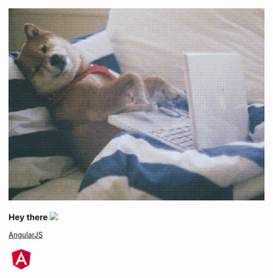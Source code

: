 <img align="center" alt="GIF" src="giphy.gif" width="550" />

### Hey there <img src="https://media.giphy.com/media/hvRJCLFzcasrR4ia7z/giphy.gif" width="25px">

[AngularJS](https://angularjs.org)

<img src="Angular_full_color_logo.svg.png" width="50" />
